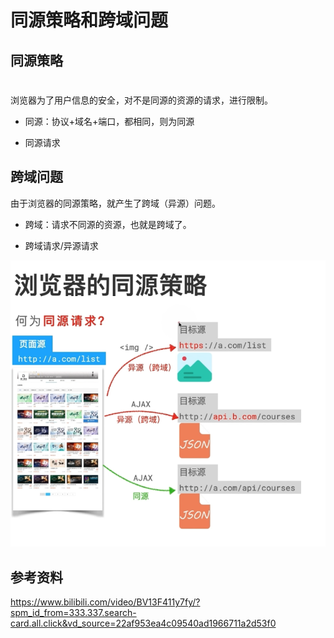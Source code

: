 # 同源策略和跨域问题

## 同源策略

# 

浏览器为了用户信息的安全，对不是同源的资源的请求，进行限制。

- 同源：协议+域名+端口，都相同，则为同源

- 同源请求

## 跨域问题

由于浏览器的同源策略，就产生了跨域（异源）问题。

- 跨域：请求不同源的资源，也就是跨域了。

- 跨域请求/异源请求

![](assets/同源策略和跨域问题/2023-10-06-17-19-57-image.png)

## 参考资料

https://www.bilibili.com/video/BV13F411y7fy/?spm_id_from=333.337.search-card.all.click&vd_source=22af953ea4c09540ad1966711a2d53f0


